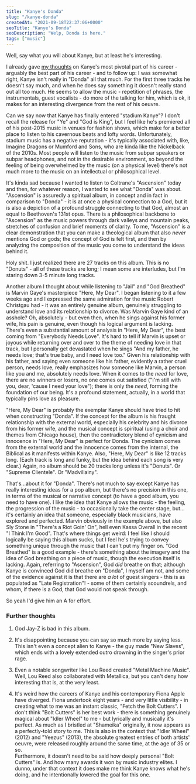 ```yaml
---
title: "Kanye's Donda"
slug: "/kanye-donda"
createdAt: "2021-09-18T22:37:06+0000"
seoTitle: "Kanye's Donda"
seoDescription: "Welp, Donda is here."
tags: ["music"]
---
```


Well, say what you will about Kanye, but at least he's interesting.

I already gave <a href="https://weebforce.com/kanyes-awkward-albums-2010-to-2016" target="_blank" rel="noopener noreferrer">my thoughts</a> on Kanye's most pivotal part of his career - arguably the best part of his career - and to follow up: I was somewhat right, Kanye isn't really in "Donda" all that much. For the first three tracks he doesn't say much, and when he does say something it doesn't really stand out all too much. He seems to allow the music - repetition of phrases, the instrumentals, guest vocalists - do more of the talking for him, which is ok, it makes for an interesting divergence from the rest of his oeuvre.

Can we say now that Kanye has finally entered "stadium Kanye"? I don't recall the release for "Ye" and "God is King", but I feel like he's premiered all of his post-2015 music in venues for fashion shows, which make for a better place to listen to his cavernous beats and lofty words. Unfortunately, stadium music has a negative reputation - it's typically associated with, like, Imagine Dragons or Mumford and Sons, who are kinda like the Nickelback of the 2010s. Most people will listen to the music from subpar speakers or subpar headphones, and not in the desirable environment, so beyond the feeling of being overwhelmed by the music (on a physical level) there's not much more to the music on an intellectual or philosophical level.

It's kinda sad because I wanted to listen to Coltrane's "Ascension" today and then, for whatever reason, I wanted to see what "Donda" was about. "Ascension" is assuredly a spiritual album, in concept and in fact in comparison to "Donda" - it is at once a physical connection to a God, but it is also a depiction of a profound struggle connecting to that God, almost an equal to Beethoven's 131st opus. There is a philosophical backbone to "Ascension" as the music powers through dark valleys and mountain peaks, stretches of confusion and brief moments of clarity. To me, "Ascension" is a clear demonstration that you can make a theological album that also _never_ mentions God or gods; the concept of God is felt first, and then by analyzing the composition of the music you come to understand the ideas behind it.

Holy shit. I just realized there are 27 tracks on this album. This is no "Donuts" - all of these tracks are long; I mean some are interludes, but I'm staring down 3-5 minute long tracks.

Another album I thought about while listening to "Jail" and "God Breathed" is Marvin Gaye's masterpiece "Here, My Dear". I began listening to it a few weeks ago and I expressed the same admiration for the music Robert Christgau had - it was an entirely genuine album, genuinely struggling to understand love and its relationship to divorce. Was Marvin Gaye kind of an asshole? Oh, absolutely - but even then, when he sings against his former wife, his pain is genuine, even though his logical argument is lacking. There's even a substantial amount of analysis in "Here, My Dear", the best coming from "Everybody Needs Love". It's hard to tell if Marvin is upset or joyous while returning over and over to the theme of needing love in that track, but I personally get devastated when he sings "And my father, he needs love; that's true baby, and I need love too." Given his relationship with his father, and saying even someone like his father, evidently a rather cruel person, needs love, really emphasizes how someone like Marvin, a person like you and me, absolutely needs love. When it comes to the _need_ for love, there are no winners or losers, no one comes out satisfied ("I'm still with you, dear, 'cause I need your love"); there is only the _need_, forming the foundation of our being. It's a profound statement, actually, in a world that typically pins love as pleasure.

"Here, My Dear" is probably the exemplar Kanye should have tried to hit when constructing "Donda". If the concept for the album is his fraught relationship with the external world, especially his celebrity and his divorce from his former wife, and the musical concept is spiritual (using a choir and themes from Chicago house), then the contradictory blend of cynicism and innocence in "Here, My Dear" is perfect for Donda. The cynicism comes from the external world and the innocence comes from the internal, the Biblical as it manifests within Kanye. Also, "Here, My Dear" is like 12 tracks long. (Each track is long and funky, but the idea behind each song is very clear.) Again, no album should be 20 tracks long unless it's "Donuts". Or "Supreme Clientele". Or "Madvillainy".

That's...about it for "Donda". There's not much to say except Kanye has really interesting ideas for a pop album, but there's no precision in this one, in terms of the musical or narrative concept (to have a good album, you need to have one). I like the idea that Kanye allows the music - the feeling, the progression of the music - to occasionally take the center stage, but... it's certainly an idea that someone, especially black musicians, have explored and perfected. Marvin obviously in the example above, but also Sly Stone in "There's a Riot Goin' On", hell even Kassa Overall in the recent "I Think I'm Good". That's where things get weird: I feel like I should logically be saying this album sucks, but I feel he's trying to convey something unique through the music that I can't put my finger on. "God Breathed" is a good example - there's something about the imagery and the idea of God breathing on a piece of music, though the execution itself is lacking. Again, referring to "Ascension", God _did_ breathe on that; although Kanye is convinced God did breathe on "Donda", I myself am not, and some of the evidence against it is that there are _a lot_ of guest singers - this is as populated as "Late Registration"! - some of them certainly scoundrels, and whom, if there is a God, that God would not speak through.

So yeah I'd give him an A for effort.

### Further thoughts

1. God Jay-Z is bad in this album.

2. It's disappointing because you can say so much more by saying less. This isn't even a concept alien to Kanye - the guy made "New Slaves", which ends with a lovely extended outro drowning in the singer's prior rage.

3. Even a notable songwriter like Lou Reed created "Metal Machine Music". Well, Lou Reed also collaborated with Metallica, but you can't deny how interesting that is, at the very least.

4. It's weird how the careers of Kanye and his contemporary Fiona Apple have diverged. Fiona undertook eight years - and very little visibility - in creating what to me was an instant classic, "Fetch the Bolt Cutters". I don't think "Bolt Cutters" is her best work - there is something genuinely magical about "Idler Wheel" to me - but lyrically and musically it's perfect. As much as I bristled at "Shameika" originally, it now appears as a perfectly-told story to me. This is also in the context that "Idler Wheel" (2012) and "Yeezus" (2013), the absolute greatest entries of both artists' oeuvre, were released roughly around the same time, at the age of 35 or so.<br/>Furthermore, it doesn't need to be said how deeply personal "Bolt Cutters" is. And how many awards it won by music industry elites. I dunno, under that context it does make me think Kanye knows what he's doing, and he intentionally lowered the goal for this one.

